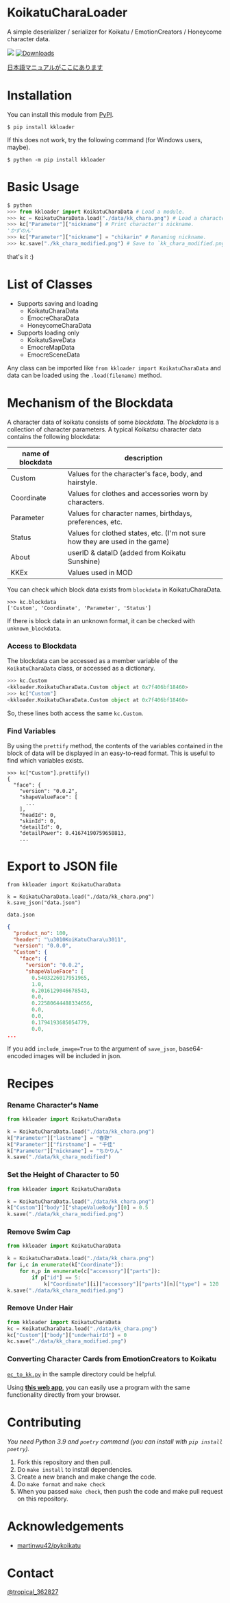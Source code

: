 # KoikatuCharaLoader
A simple deserializer / serializer for Koikatu / EmotionCreators / Honeycome character data.

[![](https://img.shields.io/pypi/v/kkloader)](https://pypi.org/project/kkloader/)
[![Downloads](https://static.pepy.tech/badge/kkloader)](https://pepy.tech/project/kkloader)

[日本語マニュアルがここにあります](README.ja.md)

# Installation
You can install this module from [PyPI](https://pypi.org/project/kkloader/).
```
$ pip install kkloader
```
If this does not work, try the following command (for Windows users, maybe).
```
$ python -m pip install kkloader
```

# Basic Usage
```python
$ python
>>> from kkloader import KoikatuCharaData # Load a module.
>>> kc = KoikatuCharaData.load("./data/kk_chara.png") # Load a character data.
>>> kc["Parameter"]["nickname"] # Print character's nickname.
'かずのん'
>>> kc["Parameter"]["nickname"] = "chikarin" # Renaming nickname.
>>> kc.save("./kk_chara_modified.png") # Save to `kk_chara_modified.png`.
```
that's it :)

# List of Classes

- Supports saving and loading
  - KoikatuCharaData
  - EmocreCharaData
  - HoneycomeCharaData
- Supports loading only
  - KoikatuSaveData
  - EmocreMapData
  - EmocreSceneData

Any class can be imported like `from kkloader import KoikatuCharaData` and data can be loaded using the `.load(filename)` method.

# Mechanism of the Blockdata

A character data of koikatu consists of some *blockdata*.
The *blockdata* is a collection of character parameters.
A typical Koikatsu character data contains the following blockdata:

| name of blockdata | description                                                  |
| ----------------- | ------------------------------------------------------------ |
| Custom            | Values for the character's face, body, and hairstyle.        |
| Coordinate        | Values for clothes and accessories worn by characters.       |
| Parameter         | Values for character names, birthdays, preferences, etc.     |
| Status            | Values for clothed states, etc. (I'm not sure how they are used in the game) |
| About             | userID & dataID (added from Koikatu Sunshine)                |
| KKEx              | Values used in MOD                                           |

You can check which block data exists from `blockdata` in KoikatuCharaData.
```
>>> kc.blockdata
['Custom', 'Coordinate', 'Parameter', 'Status']
```
If there is block data in an unknown format, it can be checked with `unknown_blockdata`.

### Access to Blockdata
The blockdata can be accessed as a member variable of the `KoikatuCharaData` class, or accessed as a dictionary.
```python
>>> kc.Custom
<kkloader.KoikatuCharaData.Custom object at 0x7f406bf18460>
>>> kc["Custom"]
<kkloader.KoikatuCharaData.Custom object at 0x7f406bf18460>
```
So, these lines both access the same `kc.Custom`.

### Find Variables

By using the `prettify` method, the contents of the variables contained in the block of data will be displayed in an easy-to-read format.
This is useful to find which variables exists.
```
>>> kc["Custom"].prettify()
{
  "face": {
    "version": "0.0.2",
    "shapeValueFace": [
      ...
    ],
    "headId": 0,
    "skinId": 0,
    "detailId": 0,
    "detailPower": 0.41674190759658813,
    ...
```

# Export to JSON file
```
from kkloader import KoikatuCharaData

k = KoikatuCharaData.load("./data/kk_chara.png")
k.save_json("data.json") 
```

`data.json`
```data.json
{
  "product_no": 100,
  "header": "\u3010KoiKatuChara\u3011",
  "version": "0.0.0",
  "Custom": {
    "face": {
      "version": "0.0.2",
      "shapeValueFace": [
        0.5403226017951965,
        1.0,
        0.2016129046678543,
        0.0,
        0.22580644488334656,
        0.0,
        0.0,
        0.1794193685054779,
        0.0,
...
```
If you add `include_image=True` to the argument of `save_json`, base64-encoded images will be included in json.

# Recipes

### Rename Character's Name
```python
from kkloader import KoikatuCharaData

k = KoikatuCharaData.load("./data/kk_chara.png")
k["Parameter"]["lastname"] = "春野"
k["Parameter"]["firstname"] = "千佳"
k["Parameter"]["nickname"] = "ちかりん"
k.save("./data/kk_chara_modified")
```

### Set the Height of Character to 50
```python
from kkloader import KoikatuCharaData

k = KoikatuCharaData.load("./data/kk_chara.png")
k["Custom"]["body"]["shapeValueBody"][0] = 0.5
k.save("./data/kk_chara_modified.png")  
```

### Remove Swim Cap
```python
from kkloader import KoikatuCharaData

k = KoikatuCharaData.load("./data/kk_chara.png")
for i,c in enumerate(k["Coordinate"]):
    for n,p in enumerate(c["accessory"]["parts"]):
        if p["id"] == 5:
            k["Coordinate"][i]["accessory"]["parts"][n]["type"] = 120
k.save("./data/kk_chara_modified.png")  
```

### Remove Under Hair
```python
from kkloader import KoikatuCharaData
kc = KoikatuCharaData.load("./data/kk_chara.png")
kc["Custom"]["body"]["underhairId"] = 0
kc.save("./data/kk_chara_modified.png")
```

### Converting Character Cards from EmotionCreators to Koikatu

[`ec_to_kk.py`](https://github.com/great-majority/KoikatuCharaLoader/blob/master/samples/ec_to_kk.py) in the sample directory could be helpful.

Using **[this web app](https://kk-snippets.streamlit.app/ec-to-kk)**, you can easily use a program with the same functionality directly from your browser.

# Contributing
*You need Python 3.9 and `poetry` command (you can install with `pip install poetry`).*

1. Fork this repository and then pull.
2. Do `make install` to install dependencies.
3. Create a new branch and make change the code.
4. Do `make format` and `make check`
5. When you passed `make check`, then push the code and make pull request on this repository.

# Acknowledgements
- [martinwu42/pykoikatu](https://github.com/martinwu42/pykoikatu)

# Contact

[@tropical_362827](https://twitter.com/tropical_362827)
